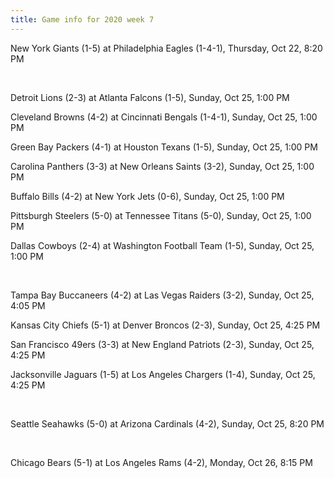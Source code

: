 ```yaml
---
title: Game info for 2020 week 7
---
```

New York Giants (1-5) at Philadelphia Eagles (1-4-1), Thursday, Oct 22, 8:20 PM


<br/>

Detroit Lions (2-3) at Atlanta Falcons (1-5), Sunday, Oct 25, 1:00 PM

Cleveland Browns (4-2) at Cincinnati Bengals (1-4-1), Sunday, Oct 25, 1:00 PM

Green Bay Packers (4-1) at Houston Texans (1-5), Sunday, Oct 25, 1:00 PM

Carolina Panthers (3-3) at New Orleans Saints (3-2), Sunday, Oct 25, 1:00 PM

Buffalo Bills (4-2) at New York Jets (0-6), Sunday, Oct 25, 1:00 PM

Pittsburgh Steelers (5-0) at Tennessee Titans (5-0), Sunday, Oct 25, 1:00 PM

Dallas Cowboys (2-4) at Washington Football Team (1-5), Sunday, Oct 25, 1:00 PM


<br/>

Tampa Bay Buccaneers (4-2) at Las Vegas Raiders (3-2), Sunday, Oct 25, 4:05 PM

Kansas City Chiefs (5-1) at Denver Broncos (2-3), Sunday, Oct 25, 4:25 PM

San Francisco 49ers (3-3) at New England Patriots (2-3), Sunday, Oct 25, 4:25 PM

Jacksonville Jaguars (1-5) at Los Angeles Chargers (1-4), Sunday, Oct 25, 4:25 PM


<br/>

Seattle Seahawks (5-0) at Arizona Cardinals (4-2), Sunday, Oct 25, 8:20 PM


<br/>

Chicago Bears (5-1) at Los Angeles Rams (4-2), Monday, Oct 26, 8:15 PM


